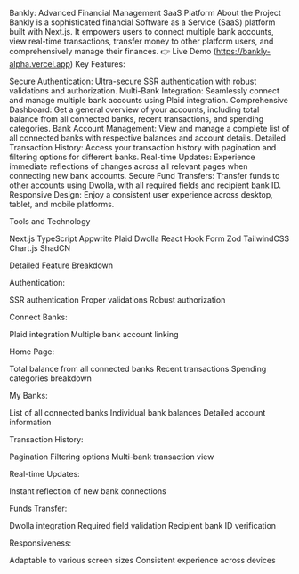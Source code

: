 Bankly: Advanced Financial Management SaaS Platform
About the Project
Bankly is a sophisticated financial Software as a Service (SaaS) platform built with Next.js. It empowers users to connect multiple bank accounts, view real-time transactions, transfer money to other platform users, and comprehensively manage their finances.
👉 Live Demo (https://bankly-alpha.vercel.app)
Key Features:

Secure Authentication: Ultra-secure SSR authentication with robust validations and authorization.
Multi-Bank Integration: Seamlessly connect and manage multiple bank accounts using Plaid integration.
Comprehensive Dashboard: Get a general overview of your accounts, including total balance from all connected banks, recent transactions, and spending categories.
Bank Account Management: View and manage a complete list of all connected banks with respective balances and account details.
Detailed Transaction History: Access your transaction history with pagination and filtering options for different banks.
Real-time Updates: Experience immediate reflections of changes across all relevant pages when connecting new bank accounts.
Secure Fund Transfers: Transfer funds to other accounts using Dwolla, with all required fields and recipient bank ID.
Responsive Design: Enjoy a consistent user experience across desktop, tablet, and mobile platforms.

Tools and Technology

Next.js
TypeScript
Appwrite
Plaid
Dwolla
React Hook Form
Zod
TailwindCSS
Chart.js
ShadCN

Detailed Feature Breakdown

Authentication:

SSR authentication
Proper validations
Robust authorization


Connect Banks:

Plaid integration
Multiple bank account linking


Home Page:

Total balance from all connected banks
Recent transactions
Spending categories breakdown


My Banks:

List of all connected banks
Individual bank balances
Detailed account information


Transaction History:

Pagination
Filtering options
Multi-bank transaction view


Real-time Updates:

Instant reflection of new bank connections


Funds Transfer:

Dwolla integration
Required field validation
Recipient bank ID verification


Responsiveness:

Adaptable to various screen sizes
Consistent experience across devices
